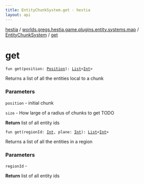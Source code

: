 ```yaml
---
title: EntityChunkSystem.get - hestia
layout: api
---
```


<div class='api-docs-breadcrumbs'><a href="../../index.html">hestia</a> / <a href="../index.html">worlds.gregs.hestia.game.plugins.entity.systems.map</a> / <a href="index.html">EntityChunkSystem</a> / <a href="./get.html">get</a></div>

# get

<div class="overload-group" markdown="1">

<div class="signature"><code><span class="keyword">fun </span><span class="identifier">get</span><span class="symbol">(</span><span class="parameterName" id="worlds.gregs.hestia.game.plugins.entity.systems.map.EntityChunkSystem$get(worlds.gregs.hestia.game.plugins.core.components.map.Position)/position">position</span><span class="symbol">:</span>&nbsp;<a href="../../worlds.gregs.hestia.game.plugins.core.components.map/-position/index.html"><span class="identifier">Position</span></a><span class="symbol">)</span><span class="symbol">: </span><a href="https://kotlinlang.org/api/latest/jvm/stdlib/kotlin.collections/-list/index.html"><span class="identifier">List</span></a><span class="symbol">&lt;</span><a href="https://kotlinlang.org/api/latest/jvm/stdlib/kotlin/-int/index.html"><span class="identifier">Int</span></a><span class="symbol">&gt;</span></code></div>

Returns a list of all the entities local to a chunk

### Parameters

<code>position</code> - initial chunk

<code>size</code> - How large of a radius of chunks to get TODO

**Return**
list of all entity ids

</div>
<div class="overload-group" markdown="1">

<div class="signature"><code><span class="keyword">fun </span><span class="identifier">get</span><span class="symbol">(</span><span class="parameterName" id="worlds.gregs.hestia.game.plugins.entity.systems.map.EntityChunkSystem$get(kotlin.Int, kotlin.Int)/regionId">regionId</span><span class="symbol">:</span>&nbsp;<a href="https://kotlinlang.org/api/latest/jvm/stdlib/kotlin/-int/index.html"><span class="identifier">Int</span></a><span class="symbol">, </span><span class="parameterName" id="worlds.gregs.hestia.game.plugins.entity.systems.map.EntityChunkSystem$get(kotlin.Int, kotlin.Int)/plane">plane</span><span class="symbol">:</span>&nbsp;<a href="https://kotlinlang.org/api/latest/jvm/stdlib/kotlin/-int/index.html"><span class="identifier">Int</span></a><span class="symbol">)</span><span class="symbol">: </span><a href="https://kotlinlang.org/api/latest/jvm/stdlib/kotlin.collections/-list/index.html"><span class="identifier">List</span></a><span class="symbol">&lt;</span><a href="https://kotlinlang.org/api/latest/jvm/stdlib/kotlin/-int/index.html"><span class="identifier">Int</span></a><span class="symbol">&gt;</span></code></div>

Returns a list of all the entities in a region

### Parameters

<code>regionId</code> -

**Return**
list of all entity ids

</div>

